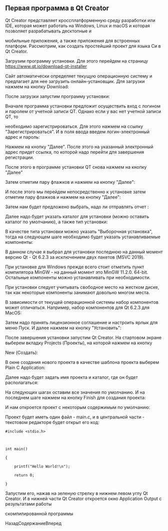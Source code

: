 ## Первая программа в Qt Creator

Qt Creator представляет кроссплатформенную среду разработки или IDE, которая может работать на Windows, Linux и macOS и которая позволяет разрабатывать десктопные и 
мобильные приложения, а также приложения для встроенных платформ. Рассмотрим, как создать простейший проект для языка Си в Qt Creator.

Загрузим программу установки. Для этого перейдем на страницу https://www.qt.io/download-qt-installer

Сайт автоматически определяет текущую операционную систему и предлагает для нее загрузить онлайн-установщик. Для загрузки нажмем на кнопку Download:

После загрузки запустим программу установки:

Вначале программа установки предложит осуществить вход с логином и паролем от учетной записи QT. Однако если у вас нет учетной записи QT, то 
необходимо зарегистрироваться. Для этого нажмем на ссылку "Зарегистрироваться". И в поля ввода введем логин-электронный адрес и пароль:

Нажмем на кнопку "Далее". После этого на указанный электронный адрес придет ссылка, по которой надо перейти для завершения регистрации.

После этого в программе установки QT снова нажмем на кнопку "Далее"

Затем отметим пару флажков и нажмем на кнопку "Далее":

И после этого мы перейдем непосредственно к установке затем отметим пару флажков и нажмем на кнопку "Далее":

Затем нам будет предложено выбрать, надо ли отправлять отчет :

Далее надо будет указать каталог для установки (можно оставить каталог по умолчанию), а также тип установки:

В качестве типа установки можно указать "Выборочная установка", тогда на следующем шаге необходимо будет указать устанавливаемые компоненты:

В данном случае я выбрал для установки последнюю на данный момент версию Qt - Qt 6.2.3 за исключением двух пакетов (MSVC 2019). 
При установке для Windows прежде всего стоит отметить пункт компилятора MinGW - на данный момент это MinGW 11.2.0. 64-bit. Остальные компоненты можно устанавливать при необходимости. 
При установки следует учитывать свободное место на жестком диске, так как некоторые компоненты занимают довольно многом места.

В зависимости от текущей операционной системы набор компонентов может отличаться. Например, набор компонентов для Qt 6.2.3 для MacOS:

Затем надо принять лицензионное соглашение и настроить ярлык для меню Пуск. И далее нажмем на кнопку "Установить":

После завершения установки запустим Qt Creator. На стартовом экране выберем вкладку Projects (Проекты), на которой нажмем на кнопку 
New (Создать):

В окне создания нового проекта в качестве шаблона проекта выберем Plain C Application:

Далее надо будет задать имя проекта и каталог, где он будет располагаться:

На следующих шагах оставим все значения по умолчанию. И на последнем шаге нажмем на кнопку Finish для создания проекта:

И нам откроется проект с некоторым содержимым по умолчанию:

Проект будет иметь один файл - main.c, и в центральной части - текстовом редакторе будет открыт его код:

```
#include <stdio.h>

int main()
{
    printf("Hello World!\n");
    return 0;
}
```

Запустим его, нажав на зеленую стрелку в нижнем левом углу Qt Creator.  И в нижней части Qt Creator откроется окно Application Output с результатами работы 
скомпилированной программы

НазадСодержаниеВперед

